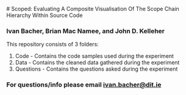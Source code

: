 # Scoped: Evaluating A Composite Visualisation Of The Scope Chain Hierarchy Within Source Code

### Ivan Bacher, Brian Mac Namee, and John D. Kelleher

This repository consists of 3 folders:
1. Code - Contains the code samples used during the experiment
2. Data - Contains the cleaned data gathered during the experiment
3. Questions - Contains the questions asked during the experiment

### For questions/info please email ivan.bacher@dit.ie